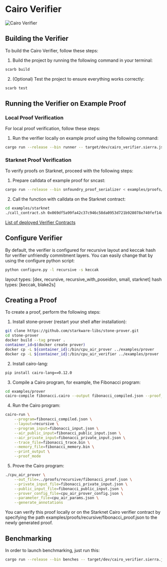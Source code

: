 # Cairo Verifier

![Cairo Verifier](https://github.com/HerodotusDev/cairo-verifier/assets/46165861/8692dfc1-f267-4c7e-9af0-4ceaeec84207)

## Building the Verifier

To build the Cairo Verifier, follow these steps:

1. Build the project by running the following command in your terminal:

```bash
scarb build
```

2. (Optional) Test the project to ensure everything works correctly:

```bash
scarb test
```

## Running the Verifier on Example Proof

### Local Proof Verification

For local proof verification, follow these steps:

1. Run the verifier locally on example proof using the following command:

```bash
cargo run --release --bin runner -- target/dev/cairo_verifier.sierra.json < examples/proofs/recursive/example_proof.json
```

### Starknet Proof Verification

To verify proofs on Starknet, proceed with the following steps:

1. Prepare calldata of example proof for sncast:

```bash
cargo run --release --bin snfoundry_proof_serializer < examples/proofs/recursive/example_proof.json > examples/starknet/calldata
```

2. Call the function with calldata on the Starknet contract:

```bash
cd examples/starknet
./call_contract.sh 0x069df5a99fa42c37c946c58da0953d721b928078e740fef14da44e0f8c01f0f6 calldata
```

[List of deployed Verifier Contracts](deployed_contracts.md)

## Configure Verifier

By default, the verifier is configured for recursive layout and keccak hash for verifier unfriendly commitment layers. You can easily change that by using the configure python script:

```bash
python configure.py -l recursive -s keccak
```

layout types: [dex, recursive, recursive_with_poseidon, small, starknet]
hash types: [keccak, blake2s]

## Creating a Proof

To create a proof, perform the following steps:

1. Install stone-prover (restart your shell after installation):

```bash
git clone https://github.com/starkware-libs/stone-prover.git
cd stone-prover
docker build --tag prover .
container_id=$(docker create prover)
docker cp -L ${container_id}:/bin/cpu_air_prover ../examples/prover
docker cp -L ${container_id}:/bin/cpu_air_verifier ../examples/prover
```

2. Install cairo-lang:

```bash
pip install cairo-lang==0.12.0
```

3. Compile a Cairo program, for example, the Fibonacci program:

```bash
cd examples/prover
cairo-compile fibonacci.cairo --output fibonacci_compiled.json --proof_mode
```

4. Run the Cairo program:

```bash
cairo-run \
    --program=fibonacci_compiled.json \
    --layout=recursive \
    --program_input=fibonacci_input.json \
    --air_public_input=fibonacci_public_input.json \
    --air_private_input=fibonacci_private_input.json \
    --trace_file=fibonacci_trace.bin \
    --memory_file=fibonacci_memory.bin \
    --print_output \
    --proof_mode
```

5. Prove the Cairo program:

```bash
./cpu_air_prover \
    --out_file=../proofs/recursive/fibonacci_proof.json \
    --private_input_file=fibonacci_private_input.json \
    --public_input_file=fibonacci_public_input.json \
    --prover_config_file=cpu_air_prover_config.json \
    --parameter_file=cpu_air_params.json \
    --generate_annotations
```

You can verify this proof locally or on the Starknet Cairo verifier contract by specifying the path examples/proofs/recursive/fibonacci_proof.json to the newly generated proof.

## Benchmarking

In order to launch benchmarking, just run this:

```bash
cargo run --release --bin benches -- target/dev/cairo_verifier.sierra.json
```